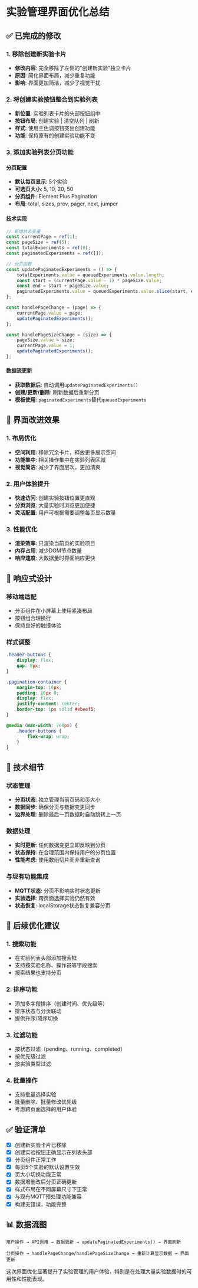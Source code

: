 # 实验管理界面优化总结

## ✅ 已完成的修改

### 1. 移除创建新实验卡片
- **修改内容**: 完全移除了左侧的"创建新实验"独立卡片
- **原因**: 简化界面布局，减少重复功能
- **影响**: 界面更加简洁，减少了视觉干扰

### 2. 将创建实验按钮整合到实验列表
- **新位置**: 实验列表卡片的头部按钮组中
- **按钮布局**: 创建实验 | 清空队列 | 刷新
- **样式**: 使用主色调按钮突出创建功能
- **功能**: 保持原有的创建实验功能不变

### 3. 添加实验列表分页功能

#### 分页配置
- **默认每页显示**: 5个实验
- **可选页大小**: 5, 10, 20, 50
- **分页组件**: Element Plus Pagination
- **布局**: total, sizes, prev, pager, next, jumper

#### 技术实现
```javascript
// 新增状态变量
const currentPage = ref(1);
const pageSize = ref(5);
const totalExperiments = ref(0);
const paginatedExperiments = ref([]);

// 分页函数
const updatePaginatedExperiments = () => {
    totalExperiments.value = queuedExperiments.value.length;
    const start = (currentPage.value - 1) * pageSize.value;
    const end = start + pageSize.value;
    paginatedExperiments.value = queuedExperiments.value.slice(start, end);
};

const handlePageChange = (page) => {
    currentPage.value = page;
    updatePaginatedExperiments();
};

const handlePageSizeChange = (size) => {
    pageSize.value = size;
    currentPage.value = 1;
    updatePaginatedExperiments();
};
```

#### 数据流更新
- **获取数据后**: 自动调用`updatePaginatedExperiments()`
- **创建/更新/删除**: 刷新数据后重新分页
- **模板使用**: `paginatedExperiments`替代`queuedExperiments`

## 🎯 界面改进效果

### 1. 布局优化
- **空间利用**: 移除冗余卡片，释放更多展示空间
- **功能集中**: 相关操作集中在实验列表区域
- **视觉简洁**: 减少了界面层次，更加清爽

### 2. 用户体验提升
- **快速访问**: 创建实验按钮位置更直观
- **分页浏览**: 大量实验时浏览更加便捷
- **灵活配置**: 用户可根据需要调整每页显示数量

### 3. 性能优化
- **渲染效率**: 只渲染当前页的实验项目
- **内存占用**: 减少DOM节点数量
- **响应速度**: 大数据量时界面响应更快

## 📱 响应式设计

### 移动端适配
- 分页组件在小屏幕上使用紧凑布局
- 按钮组合理换行
- 保持良好的触摸体验

### 样式调整
```css
.header-buttons {
    display: flex;
    gap: 8px;
}

.pagination-container {
    margin-top: 16px;
    padding: 16px 0;
    display: flex;
    justify-content: center;
    border-top: 1px solid #ebeef5;
}

@media (max-width: 768px) {
    .header-buttons {
        flex-wrap: wrap;
    }
}
```

## 🔧 技术细节

### 状态管理
- **分页状态**: 独立管理当前页码和页大小
- **数据同步**: 确保分页与数据变更同步
- **边界处理**: 删除最后一页数据时自动跳转上一页

### 数据处理
- **实时更新**: 任何数据变更立即反映到分页
- **状态保持**: 在合理范围内保持用户的分页位置
- **性能考虑**: 使用数组切片而非重新查询

### 与现有功能集成
- **MQTT状态**: 分页不影响实时状态更新
- **实验选择**: 跨页面选择实验仍然有效
- **状态恢复**: localStorage状态恢复兼容分页

## 🚀 后续优化建议

### 1. 搜索功能
- 在实验列表头部添加搜索框
- 支持按实验名称、操作员等字段搜索
- 搜索结果也支持分页

### 2. 排序功能
- 添加多字段排序（创建时间、优先级等）
- 排序状态与分页联动
- 提供升序/降序切换

### 3. 过滤功能
- 按状态过滤（pending、running、completed）
- 按优先级过滤
- 按实验类型过滤

### 4. 批量操作
- 支持批量选择实验
- 批量删除、批量修改优先级
- 考虑跨页面选择的用户体验

## ✅ 验证清单

- [x] 创建新实验卡片已移除
- [x] 创建实验按钮正确显示在列表头部
- [x] 分页组件正常工作
- [x] 每页5个实验的默认设置生效
- [x] 页大小切换功能正常
- [x] 数据增删改后分页正确更新
- [x] 样式布局在不同屏幕尺寸下正常
- [x] 与现有MQTT预处理功能兼容
- [x] 构建无错误，功能完整

## 📊 数据流图

```
用户操作 → API调用 → 数据更新 → updatePaginatedExperiments() → 界面刷新
    ↓
分页操作 → handlePageChange/handlePageSizeChange → 重新计算显示数据 → 界面更新
```

这次界面优化显著提升了实验管理的用户体验，特别是在处理大量实验数据时的可用性和性能表现。